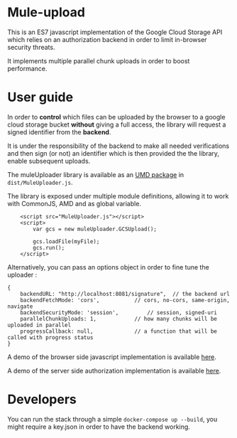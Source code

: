 Mule-upload
===========

This is an ES7 javascript implementation of the Google Cloud Storage API which relies on an authorization backend in order to limit in-browser security threats.

It implements multiple parallel chunk uploads in order to boost performance.

# User guide
In order to **control** which files can be uploaded by the browser to a google cloud storage bucket **without** giving a full access, the library will request a signed identifier from the **backend**.

It is under the responsibility of the backend to make all needed verifications and then sign (or not) an identifier which is then provided the the library, enable subsequent uploads.

The muleUploader library is available as an [UMD package](https://github.com/umdjs/umd) in `dist/MuleUploader.js`.

The library is exposed under multiple module definitions, allowing it to work with CommonJS, AMD and as global variable.

```
	<script src="MuleUploader.js"></script>
	<script>
		var gcs = new muleUploader.GCSUpload();

		gcs.loadFile(myFile);
		gcs.run();
	</script>
```

Alternatively, you can pass an options object in order to fine tune the uploader :
```
{
	backendURL: "http://localhost:8081/signature",	// the backend url
	backendFetchMode: 'cors',			// cors, no-cors, same-origin, navigate
	backendSecurityMode: 'session',			// session, signed-uri
	parallelChunkUploads: 1,			// how many chunks will be uploaded in parallel
	progressCallback: null,				// a function that will be called with progress status
}
```

A demo of the browser side javascript implementation is available [here](test/index.html).

A demo of the server side authorization implementation is available [here](backends/python/main.py).

# Developers
You can run the stack through a simple `docker-compose up --build`, you might require a key.json in order to have the backend working.
